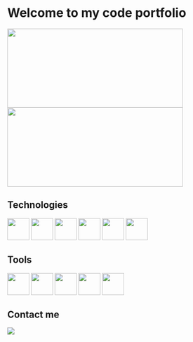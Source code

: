 <h1>Welcome to my code portfolio</h1>
<div>
        <a href="https://github.com/murecode"></a>
        <img height="180px" width="400px"
            src="https://github-readme-stats.vercel.app/api?username=murecode&amp;show_icons=true&amp;theme=dark&amp;include_all_commits=true&amp;count_private=true" />
        <img height="180px" width="400px"
            src="https://github-readme-stats.vercel.app/api/top-langs/?username=murecode&amp;layout=compact&amp;langs_count=7&amp;theme=dark"/>
</div>

<h2>Technologies</h2>
<div>
        <img src="https://cdn.jsdelivr.net/gh/devicons/devicon/icons/java/java-original-wordmark.svg" height="50px"
            widght="50px"   />
        <img src="https://cdn.jsdelivr.net/gh/devicons/devicon/icons/javascript/javascript-original.svg" height="50px"
            widght="50px"   /> 
        <img src="https://cdn.jsdelivr.net/gh/devicons/devicon/icons/html5/html5-original-wordmark.svg" height="50px"
            widght="50px"   />
        <img src="https://cdn.jsdelivr.net/gh/devicons/devicon/icons/css3/css3-original-wordmark.svg" height="50px"
            widght="50px"   />    
        <img src="https://cdn.jsdelivr.net/gh/devicons/devicon/icons/postgresql/postgresql-original-wordmark.svg" height="50px"
            widght="50px"   />
        <img src="https://cdn.jsdelivr.net/gh/devicons/devicon/icons/mongodb/mongodb-original.svg" height="50px"
            widght="50px"   />
</div>

<h2>Tools</h2>
<div>
        <img src="https://cdn.jsdelivr.net/gh/devicons/devicon/icons/spring/spring-original-wordmark.svg" height="50px"
            widght="50px"   />
        <img src="https://cdn.jsdelivr.net/gh/devicons/devicon/icons/angularjs/angularjs-original-wordmark.svg" height="50px"
            widght="50px"   />
        <img src="https://cdn.jsdelivr.net/gh/devicons/devicon/icons/tailwindcss/tailwindcss-original-wordmark.svg" height="50px"
            widght="50px"   />
         <img src="https://cdn.jsdelivr.net/gh/devicons/devicon/icons/nodejs/nodejs-original.svg" height="50px"
            widght="50px"   />  
        <img src="https://cdn.jsdelivr.net/gh/devicons/devicon/icons/git/git-original.svg" height="50px"
            widght="50px"   />
</div>

<div>
        <h2>Contact me</h2>
        <a href="https://www.linkedin.com/in/adalberto-murillo-r-459954228" target="_blank"><img
                src="https://img.shields.io/badge/-LinkedIn-%230077B5?style=for-the-badge&logo=linkedin&logoColor=white"
                target="_blank">
        </a>
</div>

